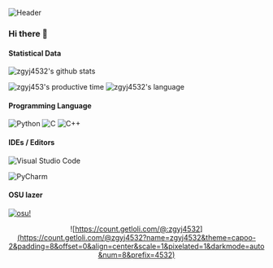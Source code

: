 ![Header](https://capsule-render.vercel.app/api?type=Waving&color=timeGradient&height=200&animation=fadeIn&section=header&text=zgyj4532&fontSize=60)

### Hi there 👋

#### Statistical Data

![zgyj4532's github stats](https://github-readme-stats.vercel.app/api?username=zgyj4532&show_icons=true&title_color=FFFFFF&icon_color=FFFFFF&text_color=FFFFFF&bg_color=ffad86)

![zgyj453's productive time](http://github-profile-summary-cards.vercel.app/api/cards/productive-time?username=zgyj4532&theme=github&utcOffset=8)
![zgyj4532's language](http://github-profile-summary-cards.vercel.app/api/cards/most-commit-language?username=zgyj4532&theme=github)
#### Programming Language

![Python](https://img.shields.io/badge/python-3670A0?style=for-the-badge&logo=python&logoColor=ffdd54)
![C](https://img.shields.io/badge/c-%2300599C.svg?style=for-the-badge&logo=c&logoColor=white)
![C++](https://img.shields.io/badge/c++-%2300599C.svg?style=for-the-badge&logo=c%2B%2B&logoColor=white)
#### IDEs / Editors

![Visual Studio Code](https://img.shields.io/badge/Visual%20Studio%20Code-0078d7.svg?style=for-the-badge&logo=visual-studio-code&logoColor=white)

![PyCharm](https://img.shields.io/badge/pycharm-143?style=for-the-badge&logo=pycharm&logoColor=white&color=black&labelColor=black)

#### OSU lazer
[![osu!](https://osu-sig.vercel.app/card?user=37332327&mode=std&lang=en&round_avatar=true&animation=true&hue=200&mini=true)](https://osu.ppy.sh/users/37332327)
<div align="center">
  
![https://count.getloli.com/@:zgyj4532](https://count.getloli.com/@zgyj4532?name=zgyj4532&theme=capoo-2&padding=8&offset=0&align=center&scale=1&pixelated=1&darkmode=auto&num=8&prefix=4532)

</div>


<!--
**zgyj4532/zgyj4532** is a ✨ _special_ ✨ repository because its `README.md` (this file) appears on your GitHub profile.

Here are some ideas to get you started:

- 🔭 I’m currently working on ...
- 🌱 I’m currently learning ...
- 👯 I’m looking to collaborate on ...
- 🤔 I’m looking for help with ...
- 💬 Ask me about ...
- 📫 How to reach me: ...
- 😄 Pronouns: ...
- ⚡ Fun fact: ...
-->
